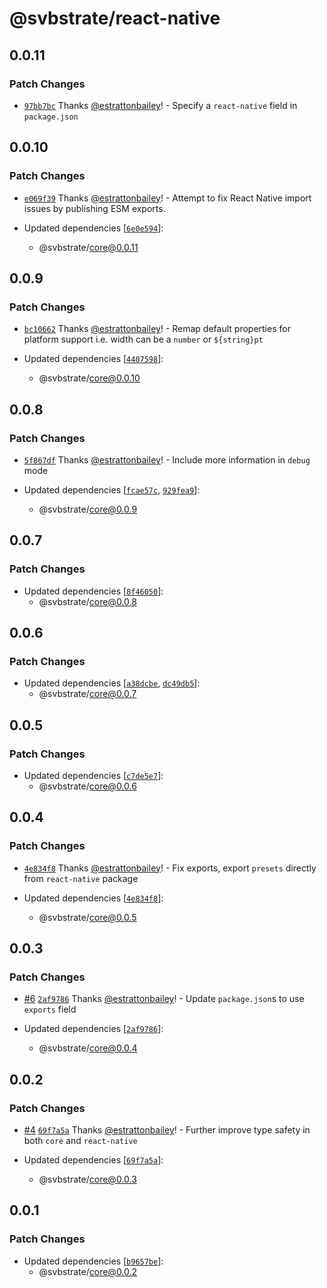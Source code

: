 # @svbstrate/react-native

## 0.0.11

### Patch Changes

- [`97bb7bc`](https://github.com/front-of-house/svbstrate/commit/97bb7bcaa49e2dc269f2c02ef1698c4d7ff5f618) Thanks [@estrattonbailey](https://github.com/estrattonbailey)! - Specify a `react-native` field in `package.json`

## 0.0.10

### Patch Changes

- [`e069f39`](https://github.com/front-of-house/svbstrate/commit/e069f3946e90ecd91f0ea5addc95ba449b6b8e13) Thanks [@estrattonbailey](https://github.com/estrattonbailey)! - Attempt to fix React Native import issues by publishing ESM exports.

- Updated dependencies [[`6e0e594`](https://github.com/front-of-house/svbstrate/commit/6e0e59483bec2f887b8ef87972582550c29794af)]:
  - @svbstrate/core@0.0.11

## 0.0.9

### Patch Changes

- [`bc10662`](https://github.com/front-of-house/svbstrate/commit/bc106628a044583d1344bb5315d3a763883ee4ba) Thanks [@estrattonbailey](https://github.com/estrattonbailey)! - Remap default properties for platform support i.e. width can be a `number` or `${string}pt`

- Updated dependencies [[`4407598`](https://github.com/front-of-house/svbstrate/commit/44075984839cb4872821f1493e78b64785462384)]:
  - @svbstrate/core@0.0.10

## 0.0.8

### Patch Changes

- [`5f867df`](https://github.com/front-of-house/svbstrate/commit/5f867dfae7ba1213f3ca5a1c0db21cd0376b807b) Thanks [@estrattonbailey](https://github.com/estrattonbailey)! - Include more information in `debug` mode

- Updated dependencies [[`fcae57c`](https://github.com/front-of-house/svbstrate/commit/fcae57c1113deaf4ddd085b371015225633d6660), [`929fea9`](https://github.com/front-of-house/svbstrate/commit/929fea91f349c27d1cf0f4d2030376c149989aee)]:
  - @svbstrate/core@0.0.9

## 0.0.7

### Patch Changes

- Updated dependencies [[`8f46050`](https://github.com/front-of-house/svbstrate/commit/8f46050343db771eb73fd05efea3785c1c3fc757)]:
  - @svbstrate/core@0.0.8

## 0.0.6

### Patch Changes

- Updated dependencies [[`a38dcbe`](https://github.com/front-of-house/svbstrate/commit/a38dcbe5bff89e8b4c6d0ba0a366ee4bdd754ddd), [`dc49db5`](https://github.com/front-of-house/svbstrate/commit/dc49db59f00544aed427fc1a319a0a33e85715bc)]:
  - @svbstrate/core@0.0.7

## 0.0.5

### Patch Changes

- Updated dependencies [[`c7de5e7`](https://github.com/front-of-house/svbstrate/commit/c7de5e79887d91295d21ac0109cfbd19eedfd3c1)]:
  - @svbstrate/core@0.0.6

## 0.0.4

### Patch Changes

- [`4e834f8`](https://github.com/front-of-house/svbstrate/commit/4e834f8a635c9ad7033b349102d946efbc6239cb) Thanks [@estrattonbailey](https://github.com/estrattonbailey)! - Fix exports, export `presets` directly from `react-native` package

- Updated dependencies [[`4e834f8`](https://github.com/front-of-house/svbstrate/commit/4e834f8a635c9ad7033b349102d946efbc6239cb)]:
  - @svbstrate/core@0.0.5

## 0.0.3

### Patch Changes

- [#6](https://github.com/front-of-house/svbstrate/pull/6) [`2af9786`](https://github.com/front-of-house/svbstrate/commit/2af97866560b8729021ad29c226591e028c99f8d) Thanks [@estrattonbailey](https://github.com/estrattonbailey)! - Update `package.json`s to use `exports` field

- Updated dependencies [[`2af9786`](https://github.com/front-of-house/svbstrate/commit/2af97866560b8729021ad29c226591e028c99f8d)]:
  - @svbstrate/core@0.0.4

## 0.0.2

### Patch Changes

- [#4](https://github.com/front-of-house/svbstrate/pull/4) [`69f7a5a`](https://github.com/front-of-house/svbstrate/commit/69f7a5addc6febb158d17f159fec0e1c1efaf981) Thanks [@estrattonbailey](https://github.com/estrattonbailey)! - Further improve type safety in both `core` and `react-native`

- Updated dependencies [[`69f7a5a`](https://github.com/front-of-house/svbstrate/commit/69f7a5addc6febb158d17f159fec0e1c1efaf981)]:
  - @svbstrate/core@0.0.3

## 0.0.1

### Patch Changes

- Updated dependencies [[`b9657be`](https://github.com/front-of-house/svbstrate/commit/b9657be1b8780dd92ac56fc7eb6038190daae338)]:
  - @svbstrate/core@0.0.2
